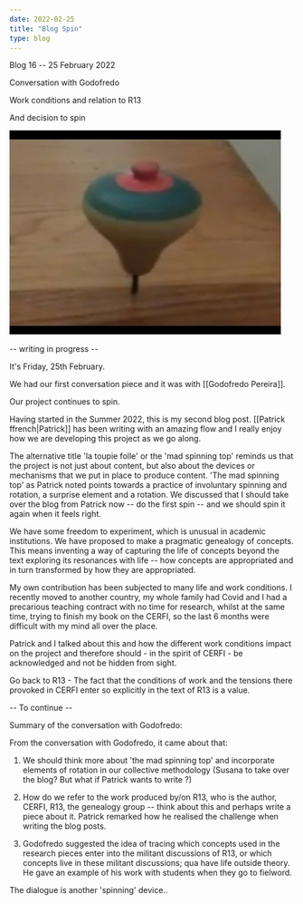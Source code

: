 ```yaml
---
date: 2022-02-25
title: "Blog Spin"
type: blog
---
```


Blog 16 -- 25 February 2022

Conversation with Godofredo

Work conditions and relation to R13

And decision to spin

<div class="gallery">

<img loading="lazy" src="../assets/img/2022-02-25/media/image1.jpeg" alt="">

</div>

-- writing in progress --

It's Friday, 25th February.

We had our first conversation piece and it was with [[Godofredo Pereira]].

Our project continues to spin.

Having started in the Summer 2022, this is my second blog post. [[Patrick ffrench|Patrick]]
has been writing with an amazing flow and I really enjoy how we are
developing this project as we go along.

The alternative title 'la toupie folle' or the 'mad spinning top'
reminds us that the project is not just about content, but also about
the devices or mechanisms that we put in place to produce content. 'The
mad spinning top' as Patrick noted points towards a practice of
involuntary spinning and rotation, a surprise element and a rotation. We
discussed that I should take over the blog from Patrick now -- do the
first spin -- and we should spin it again when it feels right.

We have some freedom to experiment, which is unusual in academic
institutions. We have proposed to make a pragmatic genealogy of
concepts. This means inventing a way of capturing the life of concepts
beyond the text exploring its resonances with life -- how concepts are
appropriated and in turn transformed by how they are appropriated.

My own contribution has been subjected to many life and work conditions.
I recently moved to another country, my whole family had Covid and I had
a precarious teaching contract with no time for research, whilst at the
same time, trying to finish my book on the CERFI, so the last 6 months
were difficult with my mind all over the place.

Patrick and I talked about this and how the different work conditions
impact on the project and therefore should - in the spirit of CERFI - be
acknowledged and not be hidden from sight.

Go back to R13 - The fact that the conditions of work and the tensions
there provoked in CERFI enter so explicitly in the text of R13 is a
value.

-- To continue --

Summary of the conversation with Godofredo:

From the conversation with Godofredo, it came about that:

1. We should think more about 'the mad spinning top' and incorporate
elements of rotation in our collective methodology (Susana to take over
the blog? But what if Patrick wants to write ?)

2. How do we refer to the work produced by/on R13, who is the author,
CERFI, R13, the genealogy group -- think about this and perhaps write a
piece about it. Patrick remarked how he realised the challenge when
writing the blog posts.

3. Godofredo suggested the idea of tracing which concepts used in the
research pieces enter into the militant discussions of R13, or which
concepts live in these militant discussions; qua have life outside
theory. He gave an example of his work with students when they go to
fielword.

The dialogue is another 'spinning' device..
